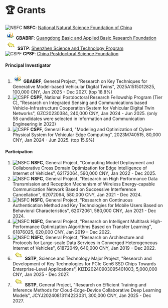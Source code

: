 # 🏆 Grants

<img src="images/grants_nsfc.webp" alt="NSFC"> **NSFC**: <a href="https://www.nsfc.gov.cn" class="no-underline">National Natural Science Foundation of China</a>  
<img src="images/grants_gd.webp" alt="GBABRF"> **GBABRF**: <a href="https://pro.gdstc.gd.gov.cn/egrantweb/" class="no-underline">Guangdong Basic and Applied Basic Research Foundation</a>     
<img src="images/grants_sz.webp" alt="SSTP"> **SSTP**: <a href="https://sticapply.sz.gov.cn/" class="no-underline">Shenzhen Science and Technology Program</a>     
<img src="images/grants_cpsf.webp" alt="CSPF"> **CPSF**: <a href="https://www.chinapostdoctor.org.cn/bshjjh" class="no-underline">China Postdoctoral Science Foundation</a>

#### Principal Investigator

1. <img src="images/grants_gd.webp" alt="GBABRF"> **GBABRF**, General Project, "Research on Key Techniques for Generative Model-based Vehicular Digital Twins", 2025A1515012825, 100,000 CNY, Jan 2025 - Dec 2027. (top 18.8%) 
2. <img src="images/grants_cpsf.webp" alt="CSPF"> **CSPF**, National Postdoctoral Research Fellowship Program (Tier C), "Research on Integrated Sensing and Communications based Vehicle-Infrastructure Cooperation System for Vehicular Digital Twin Networks", GZC20230384, 240,000 CNY, Jan 2024 - Jun 2025. (only 58 candidates were selected in Information and Communication Engineering in 2023) 
3. <img src="images/grants_cpsf.webp" alt="CSPF"> **CSPF**, General Fund, "Modeling and Optimization of Cyber-Physical System for Vehicular Edge Computing", 2023M740515, 80,000 CNY, Jan 2024 - Jun 2025. (top 15.9%)

#### Participation

1. <img src="images/grants_nsfc.webp" alt="NSFC"> **NSFC**, General Project, "Computing Model Deployment and Collaborative Cross Domain Optimization for Edge Intelligence of Internet of Vehicles", 62172064, 590,000 CNY, Jan 2022 - Dec 2025.
2. <img src="images/grants_nsfc.webp" alt="NSFC"> **NSFC**, General Project, "Research on High Performance Data Transmission and Reception Mechanism of Wireless Energy-capable Communication Network Based on Successive Interference Cancellation", 62072064, 580,000 CNY, Jan 2021 - Dec 2024.
3. <img src="images/grants_nsfc.webp" alt="NSFC"> **NSFC**, General Project, "Research on Continuous Authentication Method and Key Technologies for Mobile Users Based on Behavioral Characteristics", 62072061, 580,000 CNY, Jan 2021 - Dec 2024.
4. <img src="images/grants_nsfc.webp" alt="NSFC"> **NSFC**, General Project, "Research on Intelligent Multitask High-Performance Optimization Algorithms Based on Transfer Learning", 61876025, 620,000 CNY, Jan 2019 – Dec 2022.
5. <img src="images/grants_nsfc.webp" alt="NSFC"> **NSFC**, General Project, "Research on Architecture and Protocols for Large-scale Data Services in Converged Heterogeneous Internet of Vehicles", 61872049, 640,000 CNY, Jan 2019 – Dec 2022.
6. <img src="images/grants_sz.webp" alt="SSTP"> **SSTP**, Science and Technology Major Project, "Research and Development of Key Technologies for PCIe Gen6 SSD Chips Towards Enterprise-Level Applications", KIZD20240903095401003, 5,000,000 CNY, Jan 2025 - Dec 2027.
7. <img src="images/grants_sz.webp" alt="SSTP"> **SSTP**, General Project, "Research on Efficient Training and Inference Methods for Cloud-Edge-Device Collaborative Deep Learning Models", JCYJ20240813114223031, 300,000 CNY, Jan 2025 - Dec 2027.